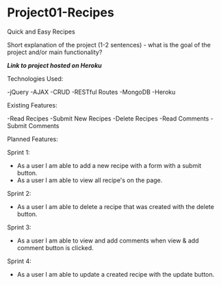 # Project01-Recipes

Quick and Easy Recipes

Short explanation of the project (1-2 sentences) - what is the goal of the project and/or main functionality?



***Link to project hosted on Heroku***



Technologies Used:

-jQuery
-AJAX
-CRUD
-RESTful Routes
-MongoDB
-Heroku

Existing Features:

-Read Recipes
-Submit New Recipes
-Delete Recipes
-Read Comments
-Submit Comments

Planned Features:

Sprint 1:
- As a user I am able to add a new recipe with a form with a submit button.
- As a user I am able to view all recipe's on the page.

Sprint 2:
- As a user I am able to delete a recipe that was created with the delete button.

Sprint 3:
- As a user I am able to view and add comments when view & add comment button is clicked.

Sprint 4:
- As a user I am able to update a created recipe with the update button.
